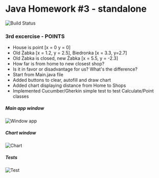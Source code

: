 # Java Homework #3 - standalone 

![Build Status](https://travis-ci.org/joemccann/dillinger.svg?branch=master)

### 3rd excercise - POINTS

  - House is point [x = 0 y = 0]
  - Old Żabka [x = 1.2, y = 2.5], Biedronka [x = 3.3, y=2.7]
  - Old Żabka is closed, new Żabka [x = 5.5, y = -2.3] 
  - How far is from home to new closest shop?
  - Is it in favor or disadvantage for us? What's the difference?
  - Start from Main.java file
  - Added buttons to clear, autofill and draw chart
  - Added chart displaying distance from Home to Shops
  - Implemented Cucumber/Gherkin simple test to test Calculate/Point classes
  
  ##### Main app window
  ![Window app](https://i.imgur.com/VAjGwsc.png)
  ##### Chart window
  ![Chart](https://i.imgur.com/f3IYH3A.png)
  ##### Tests
  ![Test](https://i.imgur.com/YMaLSKX.png)
  
  